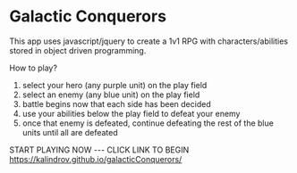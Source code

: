 # Galactic Conquerors

This app uses javascript/jquery to create a 1v1 RPG with characters/abilities stored in object driven programming.

How to play?
1. select your hero (any purple unit) on the play field
2. select an enemy (any blue unit) on the play field
3. battle begins now that each side has been decided
4. use your abilities below the play field to defeat your enemy
5. once that enemy is defeated, continue defeating the rest of the blue units until all are defeated

START PLAYING NOW --- CLICK LINK TO BEGIN https://kalindrov.github.io/galacticConquerors/

